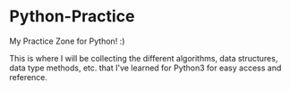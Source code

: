 # Python-Practice
My Practice Zone for Python! :)

This is where I will be collecting the different algorithms, data structures, data type methods, etc. that I've learned for Python3 for easy access and reference.
